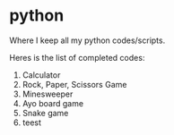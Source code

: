 # python
Where I keep all my python codes/scripts.

Heres is the list of completed codes:
1. Calculator
2. Rock, Paper, Scissors Game
3. Minesweeper 
4. Ayo board game
5. Snake game
6. teest